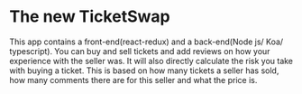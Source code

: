 # The new TicketSwap

This app contains a front-end(react-redux) and a back-end(Node js/ Koa/ typescript). You can buy and sell tickets and add reviews on how your experience with the seller was. It will also directly calculate the risk you take with buying a ticket. This is based on how many tickets a seller has sold, how many comments there are for this seller and what the price is. 
